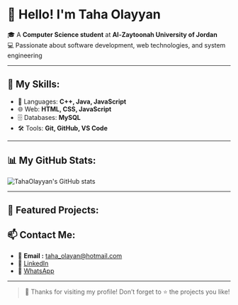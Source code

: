 # 👋 Hello! I'm Taha Olayyan

🎓 A **Computer Science student** at **Al-Zaytoonah University of Jordan**  
💻 Passionate about software development, web technologies, and system engineering

---

## 🚀 My Skills:
- 📱 Languages: **C++, Java, JavaScript**
- 🌐 Web: **HTML, CSS,  JavaScript**
- 🗄️ Databases: **MySQL**
- 🛠️ Tools: **Git, GitHub, VS Code**

---

## 📊 My GitHub Stats:

![TahaOlayyan's GitHub stats](https://github-readme-stats.vercel.app/api?username=TahaOlayyan&show_icons=true&theme=merko)

---

## 📌 Featured Projects:

## 📫 Contact Me:
- 📧 **Email :** taha_olayan@hotmail.com
- 💼 [LinkedIn](https://www.linkedin.com/in/TahaOlayyan)
- 📱 [WhatsApp](https://wa.me/962797950659)

---

> 💙 Thanks for visiting my profile! Don’t forget to ⭐️ the projects you like!
